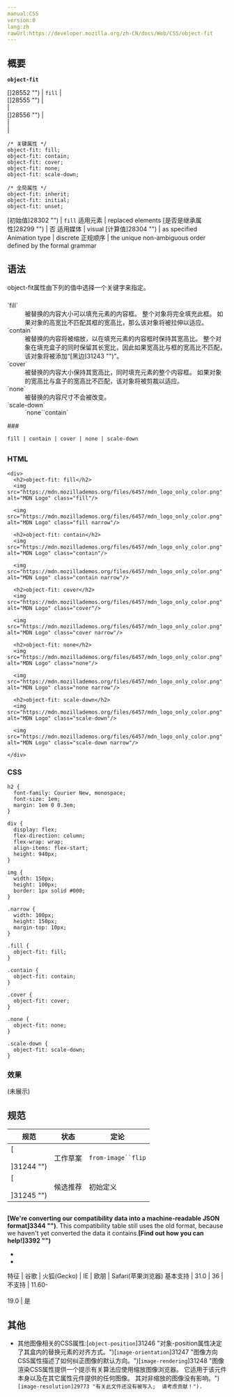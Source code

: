 ```yaml
---
manual:CSS
version:0
lang:zh
rawUrl:https://developer.mozilla.org/zh-CN/docs/Web/CSS/object-fit
---
```





## 概要<a name="Summary"></a>


**`object-fit`**


[]28552 "") | `fill` 
 |  
[]28555 "") |  
 |  
[]28556 "") |  
 |  
 |  


```
/* 关键属性 */
object-fit: fill;
object-fit: contain;
object-fit: cover;
object-fit: none;
object-fit: scale-down;

/* 全局属性 */
object-fit: inherit;
object-fit: initial;
object-fit: unset;
```

[初始值]28302 "") | `fill` 
适用元素 | replaced elements 
[是否是继承属性]28299 "") | 否 
适用媒体 | visual 
[计算值]28304 "") | as specified 
Animation type | discrete 
正规顺序 | the unique non-ambiguous order defined by the formal grammar 


## 语法<a name="Values"></a>


object-fit属性由下列的值中选择一个关键字来指定。


### <a name="Values"></a>
<dl><dt id=''>`fill`</dt><dd>被替换的内容大小可以填充元素的内容框。 整个对象将完全填充此框。 如果对象的高宽比不匹配其框的宽高比，那么该对象将被拉伸以适应。</dd><dt id=''>`contain`</dt><dd>被替换的内容将被缩放，以在填充元素的内容框时保持其宽高比。 整个对象在填充盒子的同时保留其长宽比，因此如果宽高比与框的宽高比不匹配，该对象将被添加“[黑边]31243 "")”。</dd><dt id=''>`cover`</dt><dd>被替换的内容大小保持其宽高比，同时填充元素的整个内容框。 如果对象的宽高比与盒子的宽高比不匹配，该对象将被剪裁以适应。</dd><dt id=''>`none`</dt><dd>被替换的内容尺寸不会被改变。</dd><dt id=''>`scale-down`</dt><dd>`none``contain`</dd></dl>
### <a name="形式语法"></a>

```
fill | contain | cover | none | scale-down
```

## <a name="Example"></a>

### HTML<a name="HTML_内容"></a>

```
<div>
  <h2>object-fit: fill</h2>
  <img src="https://mdn.mozillademos.org/files/6457/mdn_logo_only_color.png" alt="MDN Logo" class="fill"/>

  <img src="https://mdn.mozillademos.org/files/6457/mdn_logo_only_color.png" alt="MDN Logo" class="fill narrow"/>

  <h2>object-fit: contain</h2>
  <img src="https://mdn.mozillademos.org/files/6457/mdn_logo_only_color.png" alt="MDN Logo" class="contain"/>

  <img src="https://mdn.mozillademos.org/files/6457/mdn_logo_only_color.png" alt="MDN Logo" class="contain narrow"/>

  <h2>object-fit: cover</h2>
  <img src="https://mdn.mozillademos.org/files/6457/mdn_logo_only_color.png" alt="MDN Logo" class="cover"/>

  <img src="https://mdn.mozillademos.org/files/6457/mdn_logo_only_color.png" alt="MDN Logo" class="cover narrow"/>

  <h2>object-fit: none</h2>
  <img src="https://mdn.mozillademos.org/files/6457/mdn_logo_only_color.png" alt="MDN Logo" class="none"/>

  <img src="https://mdn.mozillademos.org/files/6457/mdn_logo_only_color.png" alt="MDN Logo" class="none narrow"/>

  <h2>object-fit: scale-down</h2>
  <img src="https://mdn.mozillademos.org/files/6457/mdn_logo_only_color.png" alt="MDN Logo" class="scale-down"/>

  <img src="https://mdn.mozillademos.org/files/6457/mdn_logo_only_color.png" alt="MDN Logo" class="scale-down narrow"/>

</div>
```

### CSS<a name="CSS_内容"></a>

```
h2 {
  font-family: Courier New, monospace;
  font-size: 1em;
  margin: 1em 0 0.3em;
}

div {
  display: flex;
  flex-direction: column;
  flex-wrap: wrap;
  align-items: flex-start;
  height: 940px;
}

img {
  width: 150px;
  height: 100px;
  border: 1px solid #000;
}

.narrow {
  width: 100px;
  height: 150px;
  margin-top: 10px;
}

.fill {
  object-fit: fill;
}

.contain {
  object-fit: contain;
}

.cover {
  object-fit: cover;
}

.none {
  object-fit: none;
}

.scale-down {
  object-fit: scale-down;
}
```

### 效果<a name="效果"></a>


(未展示)


## 规范<a name="Specifications"></a>

规范 | 状态 | 定论 
 ---  |  ---  |  ---  | 
[<br></br><small></small>]31244 "") | 工作草案 | `from-image``flip` 
[<br></br><small></small>]31245 "") | 候选推荐 | 初始定义 


## <a name="Browser_compatibility"></a>


**[We&#39;re converting our compatibility data into a machine-readable JSON format]3344 "")**. This compatibility table still uses the old format, because we haven&#39;t yet converted the data it contains.**[Find out how you can help!]3392 "")**


* 
* 

特征 | 谷歌 | 火狐(Gecko) | IE | 欧朋 | Safari(苹果浏览器) 
基本支持 | 31.0 | 36 | 不支持 | 11.60-<br></br>19.0 | 是 




## 其他<a name="See_also"></a>

* 其他图像相关的CSS属性:[`object-position`]31246 "对象-position属性决定了其盒内的替换元素的对齐方式。")[`image-orientation`]31247 "图像方向CSS属性描述了如何纠正图像的默认方向。")[`image-rendering`]31248 "图像渲染CSS属性提供一个提示有关算法应使用缩放图像浏览器。 它适用于该元件本身以及在其它属性元件提供的任何图像。 其对非缩放的图像没有影响。")`[image-resolution]29773 "有关此文件还没有被写入;  请考虑贡献！").`



